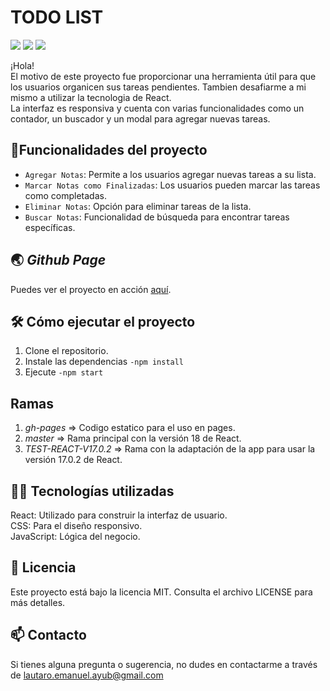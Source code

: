 
<h1>TODO LIST</h1>
<p aling=center>
  <img src="https://img.shields.io/badge/license-MIT-blue">
<img src="https://img.shields.io/badge/React_Version-18,_17.0.2-blue">
<img src="https://img.shields.io/badge/STATUS-STABLE-green">
  <p/>
¡Hola!<br>
El motivo de este proyecto fue proporcionar una herramienta útil para que los usuarios organicen sus tareas pendientes. Tambien desafiarme a mi mismo a utilizar la tecnologia de React.<br> 
La interfaz es responsiva y cuenta con varias funcionalidades como un contador, un buscador y un modal para agregar nuevas tareas.

## :hammer:Funcionalidades del proyecto

- `Agregar Notas`: Permite a los usuarios agregar nuevas tareas a su lista.
- `Marcar Notas como Finalizadas`: Los usuarios pueden marcar las tareas como completadas.
- `Eliminar Notas`: Opción para eliminar tareas de la lista.
- `Buscar Notas`: Funcionalidad de búsqueda para encontrar tareas específicas.

## 🌏 *Github Page*
Puedes ver el proyecto en acción <a href="https://lautiayub.github.io/TODO-LIST--React-/" target="_blank](https://lautaroayub.github.io/TODO-LIST--React-/">aquí</a>.


## 🛠️ **Cómo ejecutar el proyecto**


1. Clone el repositorio.
2. Instale las dependencias ```-npm install``` 
3. Ejecute ```-npm start```

## **Ramas**

1. *gh-pages* => Codigo estatico para el uso en pages.
2. *master* => Rama principal con la versión 18 de React.
3. *TEST-REACT-V17.0.2* => Rama con la adaptación de la app para usar la versión 17.0.2 de React.

## 👨‍💻 Tecnologías utilizadas
React: Utilizado para construir la interfaz de usuario.<br>
CSS: Para el diseño responsivo.<br>
JavaScript: Lógica del negocio.

## 📄 Licencia
Este proyecto está bajo la licencia MIT. Consulta el archivo LICENSE para más detalles.

## 📫 **Contacto**
Si tienes alguna pregunta o sugerencia, no dudes en contactarme a través de <a href="mailto:lautaro.emanuel.ayub@gmail.com">lautaro.emanuel.ayub@gmail.com</a>
